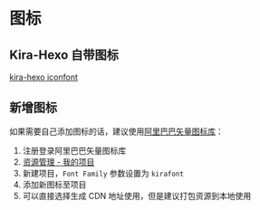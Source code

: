 # 图标

## Kira-Hexo 自带图标
[kira-hexo iconfont](https://aiolia.top/lib/iconfont/demo_index.html)

## 新增图标
如果需要自己添加图标的话，建议使用[阿里巴巴矢量图标库](https://www.iconfont.cn/)：

1. 注册登录阿里巴巴矢量图标库
2. [资源管理 - 我的项目](https://www.iconfont.cn/manage/index?manage_type=myprojects)
3. 新建项目，`Font Family` 参数设置为 `kirafont`
4. 添加新图标至项目
5. 可以直接选择生成 CDN 地址使用，但是建议打包资源到本地使用